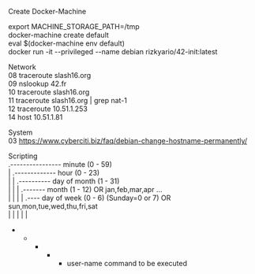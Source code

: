 Create Docker-Machine

export MACHINE_STORAGE_PATH=/tmp  
docker-machine create default  
eval $(docker-machine env default)  
docker run -it --privileged --name debian rizkyario/42-init:latest  

Network  
08 traceroute slash16.org  
09 nslookup 42.fr  
10 traceroute slash16.org  
11 traceroute slash16.org | grep nat-1  
12 traceroute 10.51.1.253  
14 host 10.51.1.81  


System  
03 https://www.cyberciti.biz/faq/debian-change-hostname-permanently/  

Scripting  
<span>
.---------------- minute (0 - 59)  
|  .------------- hour (0 - 23)  
|  |  .---------- day of month (1 - 31)  
|  |  |  .------- month (1 - 12) OR jan,feb,mar,apr ...  
|  |  |  |  .---- day of week (0 - 6) (Sunday=0 or 7) OR sun,mon,tue,wed,thu,fri,sat  
|  |  |  |  |  
*  *  *  *  * user-name  command to be executed  
</span>